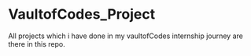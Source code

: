# VaultofCodes_Project
All projects which i have done in my vaultofCodes internship journey are there in this repo.
